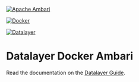 [![Apache Ambari](http://datalayer.io/ext/images/logo-ambari-2.png)](http://ambari.apache.org)

[![Docker](http://datalayer.io/ext/images/docker-logo-small.png)](https://www.docker.com/)

[![Datalayer](http://datalayer.io/ext/images/logo_horizontal_072ppi.png)](http://datalayer.io)

# Datalayer Docker Ambari

Read the documentation on the [Datalayer Guide](http://datalayer.io/guide/docker/ambari).
